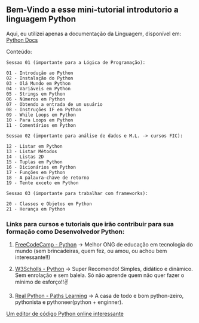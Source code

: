 ## Bem-Vindo a esse mini-tutorial introdutorio a linguagem Python

Aqui, eu utilizei apenas a documentação da Linguagem, disponível em: [Python Docs](https://docs.python.org/3/tutorial/introduction.html)

Conteúdo:

```
Sessao 01 (importante para a Lógica de Programação):

01 - Introdução ao Python
02 - Instalação do Python
03 - Olá Mundo em Python
04 - Variáveis ​​em Python
05 - Strings em Python
06 - Números em Python
07 - Obtendo a entrada de um usuário
08 - Instruções IF em Python
09 - While Loops em Python
10 - Para Loops em Python
11 - Comentários em Python
```

```
Sessao 02 (importante para análise de dados e M.L. -> cursos FIC):

12 - Listar em Python
13 - Listar Métodos
14 - Listas 2D
15 - Tuplas em Python
16 - Dicionários em Python
17 - Funções em Python
18 - A palavra-chave de retorno
19 - Tente exceto em Python
```

```
Sessao 03 (importante para trabalhar com frameworks):

20 - Classes e Objetos em Python
21 - Herança em Python
```

### Links para cursos e tutoriais que irão contribuir para sua formação como Desenvolvedor Python:

1. [FreeCodeCamp - Python](https://www.freecodecamp.org/news/search/?query=Python) -> Melhor ONG de educação em tecnologia do mundo (sem brincadeiras, quem fez, ou amou, ou achou bem interessante!!)

2. [W3Scholls - Python](https://www.w3schools.com/python/default.asp) -> Super Recomendo! Simples, didático e dinâmico. Sem enrolação e sem balela. Só não aprende quem não quer fazer o mínimo de esforço!!✌️

3. [Real Python - Paths Learning](https://realpython.com/learning-paths/) -> A casa de todo e bom python-zeiro, pythonista e pythoneer(python + enginner).

[Um editor de código Python online interessante](https://pythonandturtle.com/turtle)
